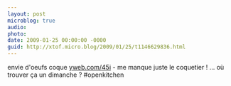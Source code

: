 ```yaml
---
layout: post
microblog: true
audio: 
photo: 
date: 2009-01-25 00:00:00 -0000
guid: http://xtof.micro.blog/2009/01/25/t1146629836.html
---
```

envie d'oeufs coque [yweb.com/45i](http://yweb.com/45i) - me manque juste le coquetier ! ... où trouver ça un dimanche ? #openkitchen
